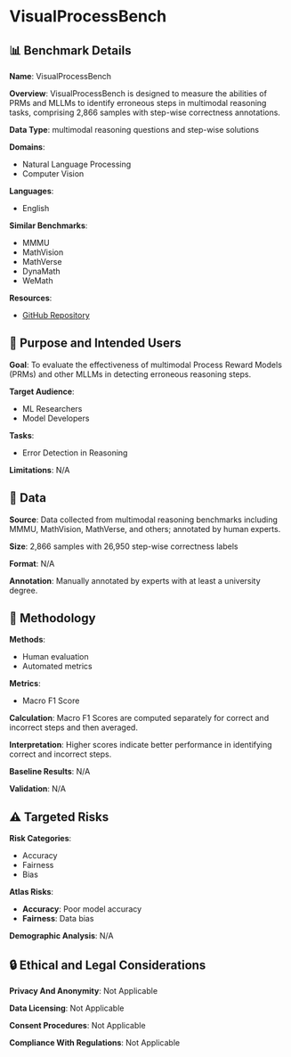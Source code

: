 # VisualProcessBench

## 📊 Benchmark Details

**Name**: VisualProcessBench

**Overview**: VisualProcessBench is designed to measure the abilities of PRMs and MLLMs to identify erroneous steps in multimodal reasoning tasks, comprising 2,866 samples with step-wise correctness annotations.

**Data Type**: multimodal reasoning questions and step-wise solutions

**Domains**:
- Natural Language Processing
- Computer Vision

**Languages**:
- English

**Similar Benchmarks**:
- MMMU
- MathVision
- MathVerse
- DynaMath
- WeMath

**Resources**:
- [GitHub Repository](https://github.com/username/repository)

## 🎯 Purpose and Intended Users

**Goal**: To evaluate the effectiveness of multimodal Process Reward Models (PRMs) and other MLLMs in detecting erroneous reasoning steps.

**Target Audience**:
- ML Researchers
- Model Developers

**Tasks**:
- Error Detection in Reasoning

**Limitations**: N/A

## 💾 Data

**Source**: Data collected from multimodal reasoning benchmarks including MMMU, MathVision, MathVerse, and others; annotated by human experts.

**Size**: 2,866 samples with 26,950 step-wise correctness labels

**Format**: N/A

**Annotation**: Manually annotated by experts with at least a university degree.

## 🔬 Methodology

**Methods**:
- Human evaluation
- Automated metrics

**Metrics**:
- Macro F1 Score

**Calculation**: Macro F1 Scores are computed separately for correct and incorrect steps and then averaged.

**Interpretation**: Higher scores indicate better performance in identifying correct and incorrect steps.

**Baseline Results**: N/A

**Validation**: N/A

## ⚠️ Targeted Risks

**Risk Categories**:
- Accuracy
- Fairness
- Bias

**Atlas Risks**:
- **Accuracy**: Poor model accuracy
- **Fairness**: Data bias

**Demographic Analysis**: N/A

## 🔒 Ethical and Legal Considerations

**Privacy And Anonymity**: Not Applicable

**Data Licensing**: Not Applicable

**Consent Procedures**: Not Applicable

**Compliance With Regulations**: Not Applicable
